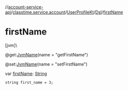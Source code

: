 //[account-service-api](../../../../index.md)/[classtime.service.account](../../index.md)/[UserProfileKt](../index.md)/[Dsl](index.md)/[firstName](first-name.md)

# firstName

[jvm]\

@get:[JvmName](https://kotlinlang.org/api/latest/jvm/stdlib/kotlin.jvm/-jvm-name/index.html)(name = &quot;getFirstName&quot;)

@set:[JvmName](https://kotlinlang.org/api/latest/jvm/stdlib/kotlin.jvm/-jvm-name/index.html)(name = &quot;setFirstName&quot;)

var [firstName](first-name.md): [String](https://kotlinlang.org/api/latest/jvm/stdlib/kotlin/-string/index.html)

<code>string first_name = 3;</code>

